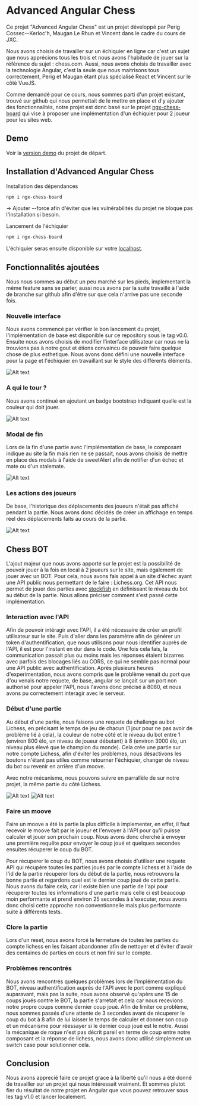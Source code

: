   # Advanced Angular Chess

   Ce projet "Advanced Angular Chess" est un projet développé par Perig Cossec--Kerloc'h, Maugan Le Rhun et Vincent dans le cadre du cours de JXC.

   Nous avons choisis de travailler sur un échiquier en ligne car c'est un sujet que nous apprécions tous les trois et nous avons l'habitude de jouer sur la référence du sujet : chess.com. Aussi, nous avons choisis de travailler avec la technologie Angular, c'est la seule que nous maitrisons tous correctement, Perig et Maugan étant plus spécialisé React et Vincent sur le côté VueJS.

   Comme demandé pour ce cours, nous sommes parti d'un projet existant, trouvé sur github qui nous permettait de le mettre en place et d'y ajouter des fonctionnalités, notre projet est donc basé sur le projet [ngx-chess-board](https://grzegorz103.github.io/ngx-chess-board/chess-board/index.html) qui vise à proposer une implémentation d'un échiquier pour 2 joueur pour les sites web.

   ## Demo
   Voir la  [version demo](https://grzegorz103.github.io/ngx-chess-board/chess-board/index.html) du projet de départ.


   ## Installation d'Advanced Angular Chess
   Installation des dépendances
   ```bash
   npm i ngx-chess-board
   ```
   -> Ajouter --force afin d'éviter que les vulnérabilités du projet ne bloque pas l'installation si besoin.

   Lancement de l'échiquier
   ```bash
   npm i ngx-chess-board
   ```

   L'échiquier seras ensuite disponible sur votre [localhost](http://localhost:8080/).

   ## Fonctionnalités ajoutées

   Nous nous sommes au début un peu marché sur les pieds, implementant la même feature sans se parler, aussi nous avons par la suite travaillé à l'aide de branche sur github afin d'être sur que cela n'arrive pas une seconde fois.

   ### Nouvelle interface

   Nous avons commencé par vérifier le bon lancement du projet, l'implémentation de base est disponible sur ce repository sous le tag v0.0. Ensuite nous avons choisis de modifier l'interface utilisateur car nous ne la trouvions pas à notre gout et étions convaincu de pouvoir faire quelque chose de plus esthetique. Nous avons donc défini une nouvelle interface pour la page et l'échiquier en travaillant sur le style des différents éléments.

   ![Alt text](./doc/chess1.png)

   ### A qui le tour ?

   Nous avons continué en ajoutant un badge bootstrap indiquant quelle est la couleur qui doit jouer.

   ![Alt text](./doc/whosplaying.png)

   ### Modal de fin

   Lors de la fin d'une partie avec l'implémentation de base, le composant indique au site la fin mais rien ne se passait, nous avons choisis de mettre en place des modals à l'aide de sweetAlert afin de notifier d'un échec et mate ou d'un stalemate.

   ![Alt text](./doc/checkmate.png)

   ### Les actions des joueurs

   De base, l'historique des déplacements des joueurs n'était pas affiché pendant la partie. Nous avons donc décidés de créer un affichage en temps réel des déplacements faits au cours de la partie.

   ![Alt text](./doc/movesHistory.png)

   ## Chess BOT

   L'ajout majeur que nous avons apporté sur le projet est la possibilité de pouvoir jouer à la fois en local à 2 joueurs sur le site, mais également de jouer avec un BOT. Pour cela, nous avons fais appel à un site d'échec ayant une API public nous permettant de le faire : Lichess.org. Cet API nous permet de jouer des parties avec [stockfish](https://fr.wikipedia.org/wiki/Stockfish_(programme_d%27%C3%A9checs)) en définissant le niveau du bot au début de la partie. Nous allons préciser comment s'est passé cette implémentation.

   ### Interaction avec l'API

   Afin de pouvoir intéragir avec l'API, il a été nécessaire de créer un profil utilisateur sur le site. Puis d'aller dans les paramètre afin de générer un token d'authentification, que nous utilisons pour nous identifier auprès de l'API, il est pour l'instant en dur dans le code. Une fois cela fais, la communication passait plus ou moins mais les réponses étaient bizarres avec parfois des blocages liés au CORS, ce qui ne semble pas normal pour une API public avec authentification. Après plusieurs heures d'experimentation, nous avons compris que le problème venait du port que d'ou venais notre requete, de base, angular se lançait sur un port non authorisé pour appeler l'API, nous l'avons donc précisé à 8080, et nous avons pu correctement interagir avec le serveur.

   ### Début d'une partie

   Au début d'une partie, nous faisons une requete de challenge au bot Lichess, en précisant le temps de jeu de chacun (1 jour pour ne pas avoir de problème lié à cela), la couleur de notre côté et le niveau du bot entre 1 (environ 800 élo, un niveau de joueur débutant) à 8 (environ 3000 élo, un niveau plus élevé que le champion du monde). Cela crée une partie sur notre compte Lichess, afin d'éviter les problèmes, nous désactivons les boutons n'étant pas utiles comme retourner l'échiquier, changer de niveau du bot ou revenir en arrière d'un moove.

   Avec notre mécanisme, nous pouvons suivre en parrallèle de sur notre projet, la même partie du côté Lichess.

   ![Alt text](./doc/chess1.png)
   ![Alt text](./doc/lichess.png)

   ### Faire un moove

   Faire un moove a été la partie la plus difficile à implementer, en effet, il faut recevoir le moove fait par le joueur et l'envoyer à l'API pour qu'il puisse calculer et jouer son prochain coup. Nous avons donc cherché à envoyer une première requête pour envoyer le coup joué et quelques secondes ensuites récuperer le coup du BOT. 

   Pour récuperer le coup du BOT, nous avons choisis d'utiliser une requete API qui récupère toutes les parties joués par le compte lichess et à l'aide de l'id de la partie récuperer lors du début de la partie, nous retrouvons la bonne partie et regardons quel est le dernier coup joué de cette partie. Nous avons du faire cela, car il existe bien une partie de l'api pour récuperer toutes les informations d'une partie mais celle ci est beaucoup moin performante et prend environ 25 secondes à s'executer, nous avons donc choisi cette approche non conventionnelle mais plus performante suite à différents tests.

   ### Clore la partie

   Lors d'un reset, nous avons forcé la fermeture de toutes les parties du compte lichess en les faisant abandonner afin de nettoyer et d'éviter d'avoir des centaines de parties en cours et non fini sur le compte.


   ### Problèmes rencontrés

   Nous avons rencontrés quelques problèmes lors de l'implémentation du BOT, niveau authentification auprès de l'API avec le port comme expliqué auparavant, mais pas la suite, nous avons observé qu'apèrs une 15 de coups joués contre le BOT, la partie s'arretait et cela car nous recevions notre propre coups comme dernier coup joué. Afin de limiter ce problème, nous sommes passés d'une attente de 3 secondes avant de récuperer le coup du bot à 8 afin de lui laisser le temps de calculer et donner son coup et un mécanisme pour réessayer si le dernier coup joué est le notre.
   Aussi la mécanique de roque n'est pas décrit pareil en terme de coup entre notre composant et la réponse de lichess, nous avons donc utilisé simplement un switch case pour solutionner cela.

   ## Conclusion

   Nous avons apprecié faire ce projet grace à la liberté qu'il nous a été donné de travailler sur un projet qui nous intéressait vraiment. Et sommes plutot fier du résultat de notre projet en Angular que vous pouvez retrouver sous les tag v1.0 et lancer localement.


